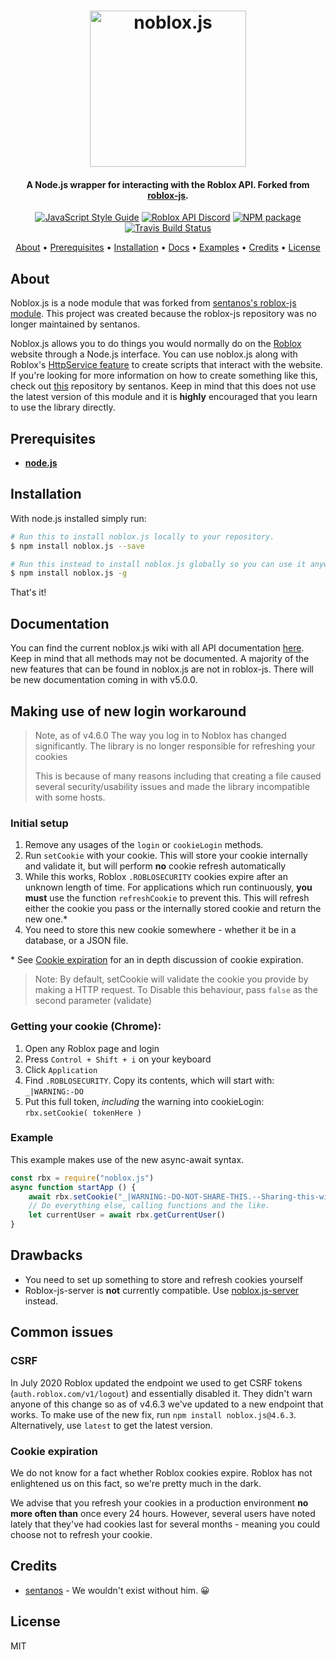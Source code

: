 <h1 align="center">
    <img src="https://raw.githubusercontent.com/suufi/noblox.js/master/img/noblox-js.png" alt="noblox.js" width="250"/>
    <br>
</h1>

<h4 align="center">A Node.js wrapper for interacting with the Roblox API. Forked from <a href="https://github.com/sentanos/roblox-js">roblox-js</a>.</h4>

<p align="center">
    <a href="https://standardjs.com"><img src="https://img.shields.io/badge/code_style-standard-blue.svg?style=flat-square" alt="JavaScript Style Guide"/></a>
    <a href="https://discord.gg/EDXNdAT"><img src="https://img.shields.io/badge/discord-roblox%20api%20chat-blue.svg?style=flat-square" alt="Roblox API Discord"/></a>
    <a href="https://npmjs.org/noblox.js"><img src="https://img.shields.io/npm/v/noblox.js.svg?style=flat-square" alt="NPM package"/>
    <a href="https://travis-ci.org/suufi/noblox.js"><img src="https://img.shields.io/travis/suufi/noblox.js/master.svg?style=flat-square" alt="Travis Build Status"/></a></a>
</p>

<p align="center">
  <a href="#about">About</a> •
  <a href="#prerequisites">Prerequisites</a> •
  <a href="#installation">Installation</a> •
  <a href="#documentation">Docs</a> •
  <a href="https://github.com/suufi/noblox.js/tree/master/examples">Examples</a> •
  <a href="#credits">Credits</a> •
  <a href="#license">License</a>
</p>

## About

Noblox.js is a node module that was forked from <a href="https://github.com/sentanos/roblox-js">sentanos's roblox-js module</a>. This project was created because the roblox-js repository was no longer maintained by sentanos.

Noblox.js allows you to do things you would normally do on the [Roblox](https://www.roblox.com) website through a Node.js interface. You can use noblox.js along with Roblox's [HttpService feature](http://wiki.roblox.com/index.php?title=API:Class/HttpService) to create scripts that interact with the website. If you're looking for more information on how to create something like this, check out [this](https://github.com/sentanos/roblox-js-server) repository by sentanos. Keep in mind that this does not use the latest version of this module and it is **highly** encouraged that you learn to use the library directly.

## Prerequisites

- [**node.js**](https://nodejs.org/en/download/current/)

## Installation

With node.js installed simply run: 
```bash
# Run this to install noblox.js locally to your repository. 
$ npm install noblox.js --save

# Run this instead to install noblox.js globally so you can use it anywhere.
$ npm install noblox.js -g
```
That's it!

## Documentation

You can find the current noblox.js wiki with all API documentation [here](https://noblox.js.org/). Keep in mind that all methods may not be documented. A majority of the new features that can be found in noblox.js are not in roblox-js. There will be new documentation coming in with v5.0.0. 

## Making use of new login workaround
> Note, as of v4.6.0 The way you log in to Noblox has changed significantly.
> The library is no longer responsible for refreshing your cookies
>
> This is because of many reasons including that creating a file caused several security/usability issues and made the library incompatible with some hosts.
### Initial setup
1. Remove any usages of the `login` or `cookieLogin` methods.
2. Run `setCookie` with your cookie. This will store your cookie internally and validate it, but will perform **no** cookie refresh automatically
3. While this works, Roblox `.ROBLOSECURITY` cookies expire after an unknown length of time. For applications which run continuously, **you must** use the function `refreshCookie` to prevent this. This will refresh either the cookie you pass or the internally stored cookie and return the new one.*
4. You need to store this new cookie somewhere - whether it be in a database, or a JSON file.

\* See [Cookie expiration](https://github.com/suufi/noblox.js#cookie-expiration) for an in depth discussion of cookie expiration.
> Note: By default, setCookie will validate the cookie you provide by making a HTTP request.
> To Disable this behaviour, pass `false` as the second parameter (validate)
    
### Getting your cookie (Chrome):
1. Open any Roblox page and login
2. Press `Control + Shift + i` on your keyboard
3. Click `Application`
4. Find `.ROBLOSECURITY`. Copy its contents, which will start with: `_|WARNING:-DO`
5. Put this full token, *including* the warning into cookieLogin: `rbx.setCookie( tokenHere )`
    
### Example
This example makes use of the new async-await syntax.
```js
const rbx = require("noblox.js")
async function startApp () {
    await rbx.setCookie("_|WARNING:-DO-NOT-SHARE-THIS.--Sharing-this-will-allow-someone-to-log-in-as-you-and-to-steal-your-ROBUX-and-items.|_F9F1EA531adk")
    // Do everything else, calling functions and the like.
    let currentUser = await rbx.getCurrentUser()
}
```

## Drawbacks
- You need to set up something to store and refresh cookies yourself 
- Roblox-js-server is **not** currently compatible. Use [noblox.js-server](https://github.com/Hamzah-z/noblox.js-server) instead.

## Common issues
### CSRF 
In July 2020 Roblox updated the endpoint we used to get CSRF tokens (`auth.roblox.com/v1/logout`) and essentially disabled it.
They didn't warn anyone of this change so as of v4.6.3 we've updated to a new endpoint that works.
To make use of the new fix, run `npm install noblox.js@4.6.3`. Alternatively, use `latest` to get the latest version.


### Cookie expiration
We do not know for a fact whether Roblox cookies expire. Roblox has not enlightened us on this fact, so we're pretty much in the dark.

We advise that you refresh your cookies in a production environment **no more often than** once every 24 hours.
However, several users have noted lately that they've had cookies last for several months - meaning you could choose not to refresh your cookie.


## Credits

* [sentanos](https://github.com/sentanos) - We wouldn't exist without him. 😀

## License

MIT
